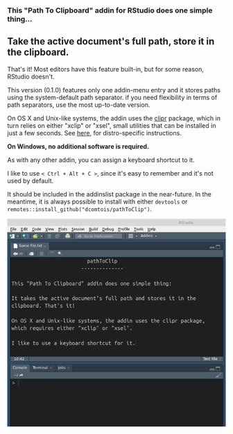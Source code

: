 ### This "Path To Clipboard" addin for RStudio does **one simple thing**...

## Take the active document's full path, store it in the clipboard.

That's it! Most editors have this feature built-in, but for some reason, RStudio doesn't.

This version (0.1.0) features only one addin-menu entry and it stores paths using the system-default path separator. if you need flexibility in terms of path separators, use the most up-to-date version.

On OS X and Unix-like systems, the addin uses the [clipr](https://CRAN.R-project.org/package=clipr) package, which in turn relies on either "xclip" or "xsel", small utilities that can be installed in just a few seconds. See [here](https://linoxide.com/linux-how-to/copy-paste-commands-output-xclip-linux/), for distro-specific instructions.

**On Windows, no additional software is required.**

As with any other addin, you can assign a keyboard shortcut to it. 

I like to use `< Ctrl + Alt + C >`, since it's easy to remember and it's not used by default.

It should be included in the addinslist package in the near-future. In the meantime, it is always possible to install with either `devtools` or `remotes::install_github("dcomtois/pathToClip")`.

![Gif Demo](inst/media/pathToClip_demo.gif)
